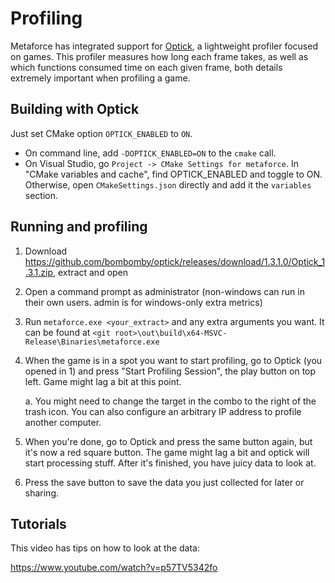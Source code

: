 # Profiling

Metaforce has integrated support for [Optick](https://github.com/bombomby/optick), a lightweight profiler focused on games. This profiler measures how long each frame takes, as well as which functions consumed time on each given frame, both details extremely important when profiling a game.

## Building with Optick

Just set CMake option `OPTICK_ENABLED` to `ON`.
* On command line, add `-DOPTICK_ENABLED=ON` to the `cmake` call.
* On Visual Studio, go `Project -> CMake Settings for metaforce`. In "CMake variables and cache", find OPTICK_ENABLED and toggle to ON. Otherwise, open `CMakeSettings.json` directly and add it the `variables` section.

## Running and profiling

1. Download https://github.com/bombomby/optick/releases/download/1.3.1.0/Optick_1.3.1.zip, extract and open

2. Open a command prompt as administrator (non-windows can run in their own users. admin is for windows-only extra metrics)

3. Run `metaforce.exe <your_extract>` and any extra arguments you want. It can be found at `<git root>\out\build\x64-MSVC-Release\Binaries\metaforce.exe`

4. When the game is in a spot you want to start profiling, go to Optick (you opened in 1) and press "Start Profiling Session", the play button on top left. Game might lag a bit at this point.

    a. You might need to change the target in the combo to the right of the trash icon. You can also configure an arbitrary IP address to profile another computer.

5. When you're done, go to Optick and press the same button again, but it's now a red square button. The game might lag a bit and optick will start processing stuff. After it's finished, you have juicy data to look at.

6. Press the save button to save the data you just collected for later or sharing.


## Tutorials

This video has tips on how to look at the data:

https://www.youtube.com/watch?v=p57TV5342fo